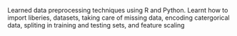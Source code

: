 Learned data preprocessing techniques using R and Python. Learnt how to import liberies, datasets, taking care of missing data, encoding catergorical data, spliting in training and testing sets, and feature scaling
